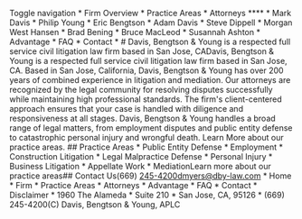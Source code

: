 Toggle navigation  * Firm Overview  * Practice Areas  * Attorneys ****    * Mark Davis    * Philip Young    * Eric Bengtson    * Adam Davis    * Steve Dippell    * Morgan West Hansen    * Brad Bening    * Bruce MacLeod    * Susannah Ashton  * Advantage  * FAQ  * Contact  * # Davis, Bengtson & Young is a respected full service civil litigation law firm based in San Jose, CADavis, Bengtson & Young is a respected full service civil litigation law firm based in San Jose, CA. Based in San Jose, California, Davis, Bengtson & Young has over 200 years of combined experience in litigation and mediation. Our attorneys are recognized by the legal community for resolving disputes successfully while maintaining high professional standards. The firm's client-centered approach ensures that your case is handled with diligence and responsiveness at all stages. Davis, Bengtson & Young handles a broad range of legal matters, from employment disputes and public entity defense to catastrophic personal injury and wrongful death. Learn More about our practice areas. ## Practice Areas  *   Public Entity Defense  *   Employment  *   Construction Litigation  *   Legal Malpractice Defense  *   Personal Injury  *   Business Litigation  *   Appellate Work  *   MediationLearn more about our practice areas## Contact Us(669) 245-4200dmyers@dby-law.com  * Home  * Firm  * Practice Areas  * Attorneys  * Advantage  * FAQ  * Contact  * Disclaimer  * 1960 The Alameda  * Suite 210  * San Jose, CA, 95126  * (669) 245-4200(C) Davis, Bengtson & Young, APLC 